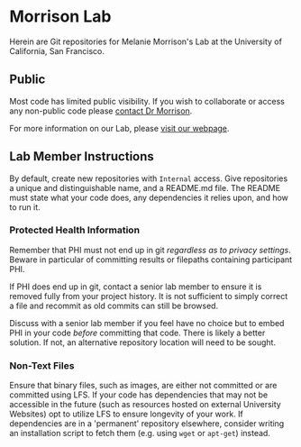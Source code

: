 # Morrison Lab 

Herein are Git repositories for Melanie Morrison's Lab at the University of California, San Francisco.

## Public

Most code has limited public visibility. If you wish to collaborate or access any non-public code please [contact Dr Morrison](https://profiles.ucsf.edu/melanie.morrison).

For more information on our Lab, please [visit our webpage](https://morrisonlab.ucsf.edu/).

## Lab Member Instructions

By default, create new repositories with `Internal` access. Give repositories a unique and distinguishable name, and a README.md file. The README must state what your code does, any dependencies it relies upon, and how to run it.

### Protected Health Information 
Remember that PHI must not end up in git *regardless as to privacy settings*. Beware in particular of committing results or filepaths containing participant PHI. 

If PHI does end up in git, contact a senior lab member to ensure it is removed fully from your project history. It is not sufficient to simply correct a file and recommit as old commits can still be browsed.

Discuss with a senior lab member if you feel have no choice but to embed PHI in your code _before_ committing that code. There is likely a better solution. If not, an alternative repository location will need to be sought.

### Non-Text Files

Ensure that binary files, such as images, are either not committed or are committed using LFS. If your code has dependencies that may not be accessible in the future (such as resources hosted on external University Websites) opt to utilize LFS to ensure longevity of your work. If dependencies are in a 'permanent' repository elsewhere, consider writing an installation script to fetch them (e.g. using `wget` or `apt-get`) instead.

